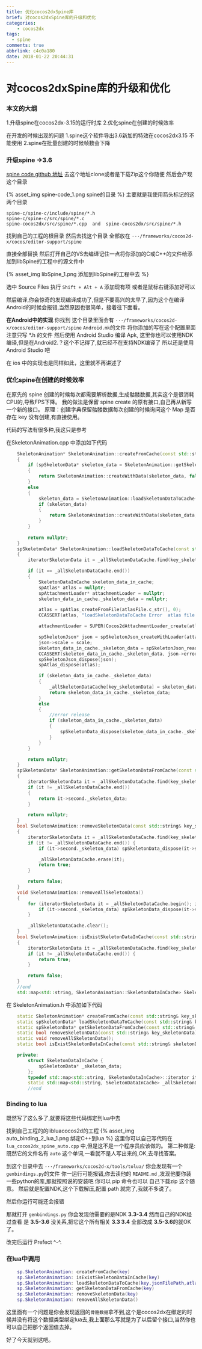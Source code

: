 ```yaml
---
title: 优化cocos2dxSpine库
brief: 对cocos2dxSpine库的升级和优化
categories:
    - cocos2dx
tags:
  - spine
comments: true
abbrlink: c4c0a180
date: 2018-01-22 20:44:31
---
```

# **对cocos2dxSpine库的升级和优化**

### **本文的大纲**
1.升级spine在cocos2dx-3.15的运行时库
2.优化spine在创建的时候效率

在开发的时候出现的问题
1.spine这个软件导出3.6新加的特效在cocos2dx3.15 不能使用
2.spine在批量创建的时候帧数会下降
<!-- more -->
### **升级spine ->3.6** ###
[spine code github 地址](https://github.com/EsotericSoftware/spine-runtimes)
去这个地址clone或者是下载Zip这个你随便
然后会产现这个目录
<!-- ![]() -->
{% asset_img spine-code_1.png spine的目录 %}
主要就是我使用箭头标记的这两个目录

    spine-c/spine-c/include/spine/*.h
    spine-c/spine-c/src/spine/*.c
    spine-cocos2dx/src/spine/*.cpp  and  spine-cocos2dx/src/spine/*.h

找到自己的工程的根目录 然后去找这个目录
全部放在 `···/frameworks/cocos2d-x/cocos/editor-support/spine`

直接全部替换
然后打开自己的VS去编译记住一点将你添加的C或C++的文件给添加到libSpine的工程中的源文件中

{% asset_img libSpine_1.png 添加到libSpine的工程中去 %}

选中 Source Files 执行 `Shift + Alt + A` 添加现有项  或者是鼠标右键添加好可以

然后编译,你会惊奇的发现编译成功了,但是不要高兴的太早了,因为这个在编译Android的时候会报错,当然原因也很简单，接着往下面看。

**在Android中的实现**
你找到 这个目录里面会有 `···/frameworks/cocos2d-x/cocos/editor-support/spine`
`Android.mk`的文件
将你添加的写在这个配置里面 注意只写 *.h 的文件
然后使用 Android Studio 编译 Apk, 这里你也可以使用NDK编译,但是在Android2.？这个不记得了,就已经不在支持NDK编译了
所以还是使用Android Studio 吧

在 ios 中的实现也是同样如此，这里就不再讲述了

### **优化spine在创建的时候效率** ###
在原先的 spine 创建的时候每次都需要解析数据,生成骷髅数据,其实这个是很消耗CPU的,导致FPS下降。
我的做法是保留 spine create 的原有接口,自己再从新写一个新的接口。
原理：创建字典<map>保留骷髅数据每次创建的时候询问这个 Map 是否存在 key 没有创建,有直接使用。

代码的写法有很多种,我这只是参考

在SkeletonAnimation.cpp 中添加如下代码
``` c++
    SkeletonAnimation* SkeletonAnimation::createFromCache(const std::string& key_skeletonData)
    {
        if (spSkeletonData* skeleton_data = SkeletonAnimation::getSkeletonDataFromCache(key_skeletonData))
        {
            return SkeletonAnimation::createWithData(skeleton_data, false);
        }
        else
        {
            skeleton_data = SkeletonAnimation::loadSkeletonDataToCache(key_skeletonData, key_skeletonData + ".json", key_skeletonData + ".atlas");
            if (skeleton_data) 
            {
                return SkeletonAnimation::createWithData(skeleton_data, false);
            }
        }
        
        return nullptr;
    }
    spSkeletonData* SkeletonAnimation::loadSkeletonDataToCache(const std::string& key_skeletonData, const std::string& skeletonJsonFile, const std::string& atlasFile, float scale)
    {
        iteratorSkeletonData it = _allSkeletonDataCache.find(key_skeletonData);

        if (it == _allSkeletonDataCache.end())
        {
            SkeletonDataInCache skeleton_data_in_cache;
            spAtlas* atlas = nullptr;
            spAttachmentLoader* attachmentLoader = nullptr;
            skeleton_data_in_cache._skeleton_data = nullptr;

            atlas = spAtlas_createFromFile(atlasFile.c_str(), 0);
            CCASSERT(atlas, "loadSkeletonDataToCache Error  atlas file.");

            attachmentLoader = SUPER(Cocos2dAttachmentLoader_create(atlas));

            spSkeletonJson* json = spSkeletonJson_createWithLoader(attachmentLoader);
            json->scale = scale;
            skeleton_data_in_cache._skeleton_data = spSkeletonJson_readSkeletonDataFile(json, skeletonJsonFile.c_str());
            CCASSERT(skeleton_data_in_cache._skeleton_data, json->error ? json->error : "loadSkeletonDataToCache Error reading skeleton data file.");
            spSkeletonJson_dispose(json);
            spAtlas_dispose(atlas);

            if (skeleton_data_in_cache._skeleton_data)
            {
                _allSkeletonDataCache[key_skeletonData] = skeleton_data_in_cache;
                return skeleton_data_in_cache._skeleton_data;
            }
            else
            {
                //error release
                if (skeleton_data_in_cache._skeleton_data)
                {
                    spSkeletonData_dispose(skeleton_data_in_cache._skeleton_data);
                }
            }
        }

        return nullptr;
    }
    spSkeletonData* SkeletonAnimation::getSkeletonDataFromCache(const std::string& key_skeletonData)
    {
        iteratorSkeletonData it = _allSkeletonDataCache.find(key_skeletonData);
        if (it != _allSkeletonDataCache.end())
        {
            return it->second._skeleton_data;
        }

        return nullptr;
    }
    bool SkeletonAnimation::removeSkeletonData(const std::string& key_skeletonData)
    {
        iteratorSkeletonData it = _allSkeletonDataCache.find(key_skeletonData);
        if (it != _allSkeletonDataCache.end()) {
            if (it->second._skeleton_data) spSkeletonData_dispose(it->second._skeleton_data);

            _allSkeletonDataCache.erase(it);
            return true;
        }

        return false;
    }
    void SkeletonAnimation::removeAllSkeletonData()
    {
        for (iteratorSkeletonData it = _allSkeletonDataCache.begin(); it != _allSkeletonDataCache.end(); ++it) {
            if (it->second._skeleton_data) spSkeletonData_dispose(it->second._skeleton_data);
        }

        _allSkeletonDataCache.clear();
    }
    bool SkeletonAnimation::isExistSkeletonDataInCache(const std::string& key_skeletonData)
    {
        iteratorSkeletonData it = _allSkeletonDataCache.find(key_skeletonData);
        if (it != _allSkeletonDataCache.end()) {
            return true;
        }

        return false;
    }
    //end
    std::map<std::string, SkeletonAnimation::SkeletonDataInCache> SkeletonAnimation::_allSkeletonDataCache;
```

在 SkeletonAnimation.h 中添加如下代码
``` c++
    static SkeletonAnimation* createFromCache(const std::string& key_skeletonData);
    static spSkeletonData* loadSkeletonDataToCache(const std::string& key_skeletonData, const std::string& skeletonJsonFile, const std::string& atlasFile, float scale = 1);
    static spSkeletonData* getSkeletonDataFromCache(const std::string& key_skeletonData);
    static bool removeSkeletonData(const std::string& key_skeletonData);
    static void removeAllSkeletonData();
    static bool isExistSkeletonDataInCache(const std::string& skeletonDataKeyName);

    private:
        struct SkeletonDataInCache {
            spSkeletonData* _skeleton_data; 
        };
        typedef std::map<std::string, SkeletonDataInCache>::iterator iteratorSkeletonData;
        static std::map<std::string, SkeletonDataInCache> _allSkeletonDataCache;
        //end
```

### **Binding to lua**
既然写了这么多了,就要将这些代码绑定到lua中去

找到自己工程的的libluacocos2d的工程
{% asset_img auto_binding_2_lua_1.png 绑定C++到lua %}
这里你可以自己写代码在 `lua_cocos2dx_spine_auto.cpp` 中,但是这不是一个程序员应该做的。
第二种做是:既然它的文件名有 `auto` 这个单词,一看就不是人写出来的,OK,去寻找答案。

到这个目录中去 `···/frameworks/cocos2d-x/tools/tolua/` 你会发现有一个`genbindings.py`的文件
你一运行可能报错,你去读他的 `README.md` ,发现他要你装一些python的库,那就按照说的安装吧
你可以 pip 命令也可以 自己下载zip 这个随意。
然后就是配置NDK,这个下载解压,配置 path 就完了,我就不多说了。

然后你运行可能还会报错

那就打开 `genbindings.py` 你会发现他需要的是NDK **3.3-3.4** 然而自己的NDK经过查看 是 **3.5-3.6** 没关系,把它这个所有相关 **3.3  3.4** 全部改成 **3.5-3.6**的就OK了。

改完后运行 Prefect ^-^.

### **在lua中调用**
``` lua
    sp.SkeletonAnimation: createFromCache(key)
    sp.SkeletonAnimation: isExistSkeletonDataInCache(key)
    sp.SkeletonAnimation: loadSkeletonDataToCache(key,jsonFilePath,atlasFilePath,scale =1)      
    sp.SkeletonAnimation: getSkeletonDataFromCache(key)
    sp.SkeletonAnimation: removeSkeletonData(key)
    sp.SkeletonAnimation: removeAllSkeletonData()
```

这里面有一个问题是你会发现返回的`骨胳数据`拿不到,这个是cocos2dx在绑定的时候并没有将这个数据类型绑定lua去,我上面那么写就是为了以后留个接口,当然你也可以自己把那个返回值去掉。

好了今天就到这吧。
